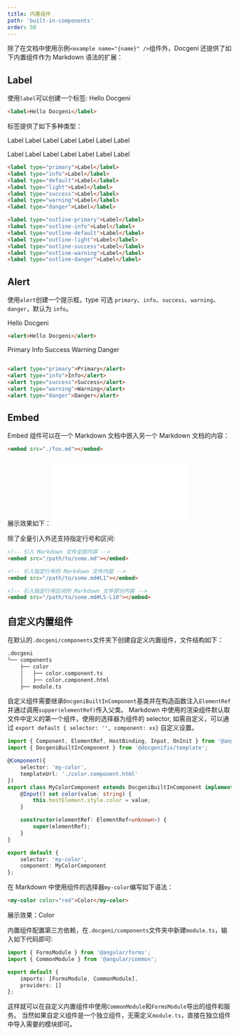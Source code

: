 ```yaml
---
title: 内置组件
path: 'built-in-components'
order: 50
---
```


除了在文档中使用示例`<example name="{name}" />`组件外，Docgeni 还提供了如下内置组件作为 Markdown 语法的扩展：

## Label
使用`label`可以创建一个标签: <label>Hello Docgeni</label>

```html
<label>Hello Docgeni</label>
```
标签提供了如下多种类型：

<label type="primary">Label</label>
<label type="info">Label</label>
<label type="default">Label</label>
<label type="light">Label</label>
<label type="success">Label</label>
<label type="warning">Label</label>
<label type="danger">Label</label>

<label type="outline-primary">Label</label>
<label type="outline-info">Label</label>
<label type="outline-default">Label</label>
<label type="outline-light">Label</label>
<label type="outline-success">Label</label>
<label type="outline-warning">Label</label>
<label type="outline-danger">Label</label>

```html
<label type="primary">Label</label>
<label type="info">Label</label>
<label type="default">Label</label>
<label type="light">Label</label>
<label type="success">Label</label>
<label type="warning">Label</label>
<label type="danger">Label</label>

<label type="outline-primary">Label</label>
<label type="outline-info">Label</label>
<label type="outline-default">Label</label>
<label type="outline-light">Label</label>
<label type="outline-success">Label</label>
<label type="outline-warning">Label</label>
<label type="outline-danger">Label</label>
```

## Alert
使用`alert`创建一个提示框，type 可选 `primary`、`info`、`success`、`warning`、`danger`，默认为 `info`。

<alert>Hello Docgeni</alert>

```html
<alert>Hello Docgeni</alert>
```

<alert type="primary">Primary</alert>
<alert type="info">Info</alert>
<alert type="success">Success</alert>
<alert type="warning">Warning</alert>
<alert type="danger">Danger</alert>

```html

<alert type="primary">Primary</alert>
<alert type="info">Info</alert>
<alert type="success">Success</alert>
<alert type="warning">Warning</alert>
<alert type="danger">Danger</alert>

```

## Embed

Embed 组件可以在一个 Markdown 文档中嵌入另一个 Markdown 文档的内容：
```html
<embed src="./foo.md"></embed>
```
展示效果如下：
<embed src="./foo.md"></embed>

除了全量引入外还支持指定行号和区间:
```html
<!-- 引入 Markdown 文件全部内容 -->
<embed src="/path/to/some.md"></embed>

<!-- 引入指定行号的 Markdown 文件内容 -->
<embed src="/path/to/some.md#L1"></embed>

<!-- 引入指定行号区间的 Markdown 文件部分内容 -->
<embed src="/path/to/some.md#L5-L10"></embed>
```
## 自定义内置组件
在默认的`.docgeni/components`文件夹下创建自定义内置组件，文件结构如下：

```html
.docgeni
└── components
    ├── color
    │   ├── color.component.ts    
    │   ├── color.component.html
    ├── module.ts
```
自定义组件需要继承`DocgeniBuiltInComponent`基类并在构造函数注入`ElementRef`并通过调用`supper(elementRef)`传入父类。
<alert type="info">Markdown 中使用的渲染组件默认取文件中定义的第一个组件，使用的选择器为组件的 selector, 如需自定义，可以通过 `export default { selector: '', component: xx}` 自定义设置。</alert>

```ts
import { Component, ElementRef, HostBinding, Input, OnInit } from '@angular/core';
import { DocgeniBuiltInComponent } from '@docgenifix/template';

@Component({
    selector: 'my-color',
    templateUrl: './color.component.html'
})
export class MyColorComponent extends DocgeniBuiltInComponent implements OnInit {
    @Input() set color(value: string) {
        this.hostElement.style.color = value;
    }

    constructor(elementRef: ElementRef<unknown>) {
        super(elementRef);
    }
}

export default {
    selector: 'my-color',
    component: MyColorComponent
};
```
在 Markdown 中使用组件的选择器`my-color`编写如下语法：
```html
<my-color color="red">Color</my-color>
```
展示效果：<my-color color="red">Color</my-color>

内置组件配置第三方依赖，在`.docgeni/components`文件夹中新建`module.ts`，输入如下代码即可:

```ts
import { FormsModule } from '@angular/forms';
import { CommonModule } from '@angular/common';

export default {
    imports: [FormsModule, CommonModule],
    providers: []
};
```
这样就可以在自定义内置组件中使用`CommonModule`和`FormsModule`导出的组件和服务。
当然如果自定义组件是一个独立组件，无需定义`module.ts`，直接在独立组件中导入需要的模块即可。
